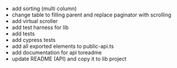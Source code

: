 * add sorting (multi column)
* change table to filling parent and replace paginator with scrolling
* add virtual scroller
* add test harness for lib
* add tests
* add cypress tests
* add all exported elements to public-api.ts
* add documentation for api toreadme
* update README (API) and copy it to lib project
